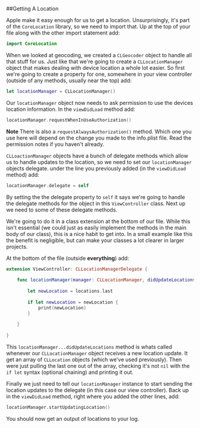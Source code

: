 ##Getting A Location

Apple make it easy enough for us to get a location. Unsurprisingly, it's part of the `CoreLocation` library, so we need to import that. Up at the top of your file along with the other import statement add:

```swift
import CoreLocation 
```

When we looked at geocoding, we created a `CLGeocoder` object to handle all that stuff for us. Just like that we're going to create a `CLLocationManager` object that makes dealing with device location a whole lot easier. So first we're going to create a property for one, somewhere in your view controller (outside of any methods, usually near the top) add:

```swift
let locationManager = CLLocationManager()
```

Our `locationManager` object now needs to ask permission to use the devices location information. In the `viewDidLoad` method add: 

```swift 
locationManager.requestWhenInUseAuthorization()
```

**Note**
There is also a `requestAlwaysAuthorization()` method. Which one you use here will depend on the change you made to the info.plist file. Read the permission notes if you haven't already. 


`CLLoactionManager` objects have a bunch of delegate methods which allow us to handle updates to the location, so we need to set our `locationManager` objects delegate. under the line you previously added (in the `viewDidLoad` method) add:

```swift
locationManager.delegate = self
```

By setting the the delegate property to `self` it says we're going to handle the delegate methods for the object in this `ViewController` class. Next up we need to some of these delegate methods.

We're going to do it in a class extension at the bottom of our file. While this isn't essential (we could just as easily implement the methods in the main body of our class), this is a nice habit to get into. In a small example like this the benefit is negligible, but can make your classes a lot clearer in larger projects. 

At the bottom of the file (outside **everything**) add:

```swift 
extension ViewController: CLLocationManagerDelegate {
    
    func locationManager(manager: CLLocationManager, didUpdateLocations locations: [CLLocation]) {
	    
	    let newLocation = locations.last
        
        if let newLocation = newLocation {
            print(newLocation)
        }
	
    }
    
}
```

This `locationManager...didUpdateLocations` method is whats called whenever our `CLLocationManager` object receives a new location update. It get an array of `CLLocation` objects (which we've used previously). Then were just pulling the last one out of the array, checking it's not `nil` with the `if let` syntax (optional chaining) and printing it out. 

Finally we just need to tell our `locationManager` instance to start sending the location updates to the delegate (in this case our view controller). Back up in the `viewDidLoad` method, right where you added the other lines, add: 

```swift
locationManager.startUpdatingLocation()
```

You should now get an output of locations to your log. 

